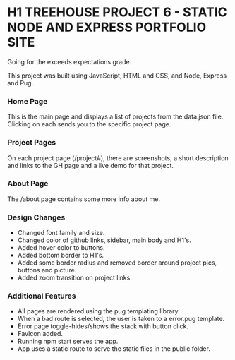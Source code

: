# H1 TREEHOUSE PROJECT 6 - STATIC NODE AND EXPRESS PORTFOLIO SITE

Going for the exceeds expectations grade.

This project was built using JavaScript, HTML and CSS, and Node, Express and Pug.

### Home Page
This is the main page and displays a list of projects from the data.json file. Clicking on each sends you to the specific project page.

### Project Pages
On each project page (/project#), there are screenshots, a short description and links to the GH page and a live demo for that project.

### About Page
The /about page contains some more info about me.

### Design Changes
- Changed font family and size.
- Changed color of github links, sidebar, main body and H1's.
- Added hover color to buttons.
- Added bottom border to H1's.
- Added some border radius and removed border around project pics, buttons and picture.
- Added zoom transition on project links.

### Additional Features
- All pages are rendered using the pug templating library.
- When a bad route is selected, the user is taken to a error.pug template.
- Error page toggle-hides/shows the stack with button click.
- FavIcon added.
- Running npm start serves the app.
- App uses a static route to serve the static files in the public folder.
